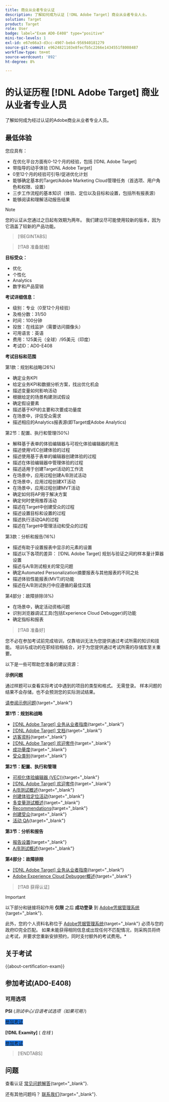 ```yaml
---
title: 商业从业者专业认证
description: 了解如何成为认证 [!DNL Adobe Target] 商业从业者专业人士。
solution: Target
product: Target
role: User
badge: label="Exam AD0-E408" type="positive"
mini-toc-levels: 1
exl-id: e67e66a3-d3cc-4907-beb4-956940181279
source-git-commit: e9624821103e8fecfb5c2266e1434551f8008487
workflow-type: tm+mt
source-wordcount: '892'
ht-degree: 8%

---
```


# 的认证历程 [!DNL Adobe Target] 商业从业者专业人员

了解如何成为经过认证的Adobe商业从业者专业人员。

## 最低体验

您应具有：

* 在优化平台方面有0-12个月的经验，包括 [!DNL Adobe Target]
* 带指导的动手体验 [!DNL Adobe Target]
* 0至12个月的经验可引导/促进优化计划
* 能够确定基本的Target/Adobe Marketing Cloud管理任务（首选项、用户角色和权限、设置）
* 三步工作流程的基本知识（体验、定位以及目标和设置，包括所有报表源）
* 能够阅读和理解活动报告结果

>[!NOTE]
>
>您的认证从您通过之日起有效期为两年。 我们建议尽可能使用较新的版本，因为它涵盖了较新的产品功能。

>[!BEGINTABS]

>[!TAB 准备就绪]

**目标受众：**

* 优化
* 个性化
* Analytics
* 数字和产品营销

**考试详细信息：**

* 级别：专业（0至12个月经验）
* 及格分数：31/50
* 时间：100分钟
* 投放：在线监护（需要访问摄像头）
* 可用语言：英语
* 费用：125美元（全球）/95美元（印度）
* 考试ID：AD0-E408

**考试目标和范围**

第1款：规划和战略(26%)

* 确定业务KPI
* 给定业务KPI和数据分析方案，找出优化机会
* 描述变量如何影响活动
* 根据给定的场景构建测试假设
* 确定假设要素
* 描述基于KPI的主要和次要成功量度
* 在场景中，评估受众需求
* 描述相应的Analytics报表源(即Target或Adobe Analytics)

第2节：配置、执行和管理(50%)

* 解释基于表单的体验编辑器与可视化体验编辑器的用法
* 描述使用VEC创建体验的过程
* 描述使用基于表单的编辑器创建体验的过程
* 描述在体验编辑器中管理体验的过程
* 描述适用于创建Target活动的工作流
* 在场景中，应用过程创建A/B测试活动
* 在场景中，应用过程创建XT活动
* 在场景中，应用过程创建MVT活动
* 确定如何将AP用于解决方案
* 确定何时使用推荐活动
* 描述在Target中创建受众的过程
* 描述设置目标和设置的过程
* 描述执行活动QA的过程
* 描述在Target中管理活动和受众的过程

第3款：分析和报告(16%)

* 描述有助于设置报表中显示的元素的设置
* 描述以下各项的差异： [!DNL Adobe Target] 规划与验证之间的样本量计算器设置
* 描述与A/B测试相关的常见问题
* 确定Automated Personalization摘要报表与其他报表的不同之处
* 描述体验性能报表(MVT)的功能
* 描述在A/B测试执行中应遵循的最佳实践

第4部分：故障排除(8%)

* 在场景中，确定活动资格问题
* 识别浏览器调试工具(包括Experience Cloud Debugger)的功能
* 确定指标和报表

>[!TAB 准备好]

您不必在参加考试前完成培训，仅靠培训无法为您提供通过考试所需的知识和技能。 培训与成功的在职经验相结合，对于为您提供通过考试所需的存储库至关重要。

以下是一些可帮助您准备的建议资源：

**示例问题**

通过样题可以查看实际考试中遇到的项目的类型和格式。 无需登录。 样本问题的结果不会存储，也不会预测您的实际测试结果。

[请参阅示例问题](https://scorpion.caveon.com/launchpad/ad0-e408-adobe-target-business-practitioner-professional-copy-5axknr){target="_blank"}

**第1节：规划和战略**

* [[!DNL Adobe Target] 业务从业者指南](https://experienceleague.adobe.com/docs/target/using/target-home.html){target="_blank"}
* [[!DNL Adobe Target] 文档](https://experienceleague.adobe.com/docs/target.html){target="_blank"}
* [访客资料](https://experienceleague.adobe.com/docs/target/using/audiences/visitor-profiles/visitor-profile.html){target="_blank"}
* [[!DNL Adobe Target] 欢迎套件](https://experienceleague.adobe.com/docs/target/using/introduction/welcome/target-welcome-kit.html){target="_blank"}
* [成功量度](https://experienceleague.adobe.com/docs/target/using/activities/success-metrics/success-metrics.html){target="_blank"}
* [受众类别](https://experienceleague.adobe.com/docs/target/using/audiences/create-audiences/categories-audiences/target-rules.html){target="_blank"}

**第2节：配置、执行和管理**

* [可视化体验编辑器 (VEC))](https://experienceleague.adobe.com/docs/target/using/experiences/vec/visual-experience-composer.html){target="_blank"}
* [[!DNL Adobe Target] 欢迎套件](https://experienceleague.adobe.com/docs/target/using/introduction/welcome/target-welcome-kit.html){target="_blank"}
* [A/B测试概述](https://experienceleague.adobe.com/docs/target/using/activities/abtest/test-ab.html){target="_blank"}
* [创建体验定位活动](https://experienceleague.adobe.com/docs/target/using/activities/experience-targeting/create-targeting/xt-create.html){target="_blank"}
* [多变量测试概述](https://experienceleague.adobe.com/docs/target/using/activities/multivariate-test/multivariate-testing.html){target="_blank"}
* [Recommendations](https://experienceleague.adobe.com/docs/target/using/recommendations/recommendations.html){target="_blank"}
* [创建受众](https://experienceleague.adobe.com/docs/target/using/audiences/create-audiences/audiences.html?lang=zh-Hans){target="_blank"}
* [活动 QA](https://experienceleague.adobe.com/docs/target/using/activities/activity-qa/activity-qa.html){target="_blank"}

**第3节：分析和报告**

* [报告设置](https://experienceleague.adobe.com/docs/target/using/reports/settings/report-settings.html){target="_blank"}
* [A/B测试概述](https://experienceleague.adobe.com/docs/target/using/activities/abtest/test-ab.html){target="_blank"}

**第4部分：故障排除**

* [[!DNL Adobe Target] 业务从业者指南](https://experienceleague.adobe.com/docs/target/using/target-home.html){target="_blank"}
* [Adobe Experience Cloud Debugger概述](https://experienceleague.adobe.com/docs/debugger/using/experience-cloud-debugger.html){target="_blank"}

>[!TAB 获得认证]

>[!IMPORTANT]
>
>以下部分和链接将起作用 **仅限**  之后 **成功登录** 到 [Adobe凭据管理系统](https://www.certmetrics.com/adobe){target="_blank"}.
>
>此外，您的个人资料名称位于 [Adobe凭据管理系统](https://www.certmetrics.com/adobe){target="_blank"} 必须与您的政府ID完全匹配。 如果未能获得相同信息或出现任何不匹配情况，则采购员将终止考试，并要求您重新安排预约，同时支付额外的考试费用。*


## 关于考试

{{about-certification-exam}}

## 参加考试(AD0-E408)

### 可用选项

**PSI** (*测试中心/日语考试选项（如果可用）*)

<a href="https://www.certmetrics.com/adobe/candidate/psi_sso_adobe.aspx?redir=yes&amp;ec=AD0-E408" target="_blank" class="spectrum-Button spectrum-Button--fill spectrum-Button--accent spectrum-Button--sizeM is-margin-bottom-big-big at-element-click-tracking" style="background-color:#1473E6">

<span class="spectrum-Button-label has-no-wrap">
   参加考试
</span>
</a>

**[!DNL Examity]** ( *在线* )

<a href="https://www.certmetrics.com/adobe/candidate/examity_sso.aspx?eid=AD0-E408" target="_blank" class="spectrum-Button spectrum-Button--fill spectrum-Button--accent spectrum-Button--sizeM is-margin-bottom-big-big at-element-click-tracking" style="background-color:#1473E6">

<span class="spectrum-Button-label has-no-wrap">
   参加考试
</span>
</a>

>[!ENDTABS]

## 问题

查看认证 [常见问题解答](https://experienceleague.adobe.com/docs/certification/certification/faq.html){target="_blank"}.

还有其他问题吗？ [联系我们](mailto:certif@adobe.com){target="_blank"}.
